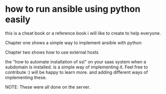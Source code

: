 # how to run ansible using python easily
 
this is a cheat book or a reference book i will like to create to help everyone. 

Chapter one shows a simple way to implement ansible with python

Chapter two shows how to use external hosts 

the "how to automate installation of ssl" on your saas system when a subdomain is installed.
is a simple way of implementing it. Feel free to contribute :) will be happy to learn more.
and adding different ways of implementing these.

NOTE: These were all done on the server. 


